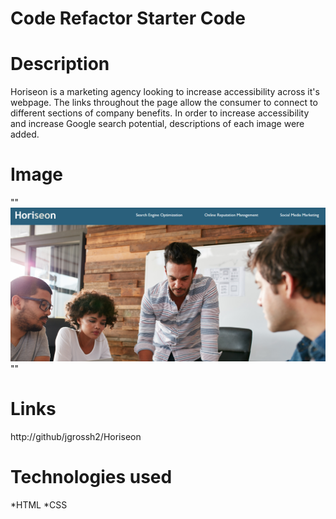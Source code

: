 # Code Refactor Starter Code

# Description

Horiseon is a marketing agency looking to increase accessibility across it's webpage. The links throughout the page allow the consumer to connect to different sections of company benefits. In order to increase accessibility and increase Google search potential, descriptions of each image were added. 

# Image 
""![Horiseon webpage](./Develop/assets/images/webpage-image.png)""


# Links
http://github/jgrossh2/Horiseon

# Technologies used
 *HTML
 *CSS

 
